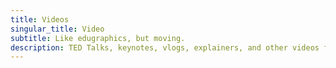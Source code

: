 ```yaml
---
title: Videos
singular_title: Video
subtitle: Like edugraphics, but moving.
description: TED Talks, keynotes, vlogs, explainers, and other videos featuring Sam Killermann about gender, sexuality, and social justice.
---
```

